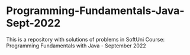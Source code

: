 # Programming-Fundamentals-Java-Sept-2022
This is a repository with solutions of problems in SoftUni Course: Programming Fundamentals with Java - September 2022
